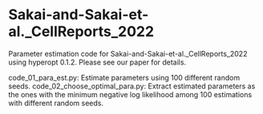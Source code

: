 # Sakai-and-Sakai-et-al._CellReports_2022

Parameter estimation code for Sakai-and-Sakai-et-al._CellReports_2022 using hyperopt 0.1.2.
Please see our paper for details.

code_01_para_est.py: Estimate parameters using 100 different random seeds.
code_02_choose_optimal_para.py: Extract estimated parameters as the ones with the minimum negative log likelihood among 100 estimations with different random seeds.
